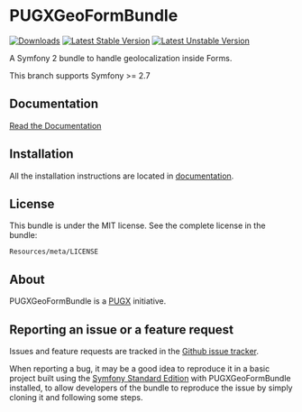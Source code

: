 PUGXGeoFormBundle
=============

[![Downloads](https://poser.pugx.org/pugx/geo-form-bundle/d/total.png)](https://packagist.org/packages/pugx/geo-form-bundle)
[![Latest Stable Version](https://poser.pugx.org/pugx/geo-form-bundle/version.png)](https://packagist.org/packages/pugx/geo-form-bundle)
[![Latest Unstable Version](https://poser.pugx.org/pugx/geo-form-bundle/v/unstable.png)](https://packagist.org/packages/pugx/geo-form-bundle)

A Symfony 2 bundle to handle geolocalization inside Forms.

This branch supports Symfony >= 2.7

Documentation
-------------

[Read the Documentation](https://github.com/PUGX/PUGXGeoFormBundle/blob/master/Resources/doc/index.md)

Installation
------------

All the installation instructions are located in [documentation](https://github.com/PUGX/PUGXGeoFormBundle/blob/master/Resources/doc/index.md).

License
-------

This bundle is under the MIT license. See the complete license in the bundle:

    Resources/meta/LICENSE

About
-----

PUGXGeoFormBundle is a [PUGX](https://github.com/PUGX) initiative.


Reporting an issue or a feature request
---------------------------------------

Issues and feature requests are tracked in the [Github issue tracker](https://github.com/PUGX/PUGXGeoFormBundle/issues).

When reporting a bug, it may be a good idea to reproduce it in a basic project
built using the [Symfony Standard Edition](https://github.com/symfony/symfony-standard)
with PUGXGeoFormBundle installed, to allow developers of the bundle to reproduce the issue by simply cloning it
and following some steps.
